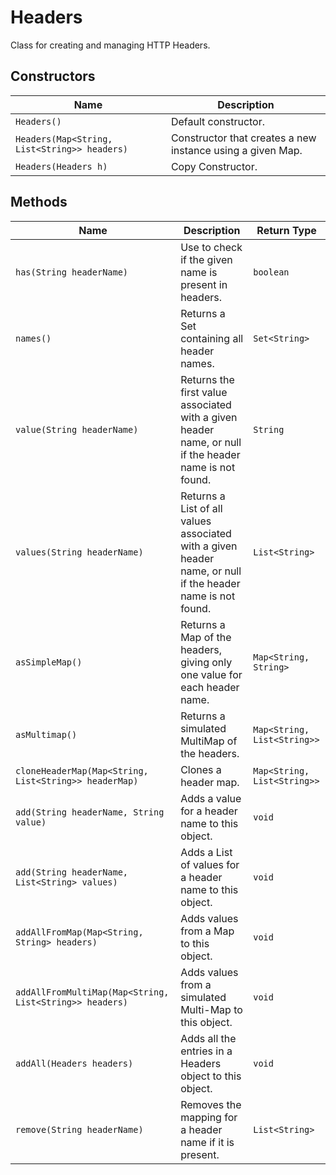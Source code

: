 
# Headers

Class for creating and managing HTTP Headers.

## Constructors

| Name | Description |
|  --- | --- |
| `Headers()` | Default constructor. |
| `Headers(Map<String, List<String>> headers)` | Constructor that creates a new instance using a given Map. |
| `Headers(Headers h)` | Copy Constructor. |

## Methods

| Name | Description | Return Type |
|  --- | --- | --- |
| `has(String headerName)` | Use to check if the given name is present in headers. | `boolean` |
| `names()` | Returns a Set containing all header names. | `Set<String>` |
| `value(String headerName)` | Returns the first value associated with a given header name, or null if the header name is not found. | `String` |
| `values(String headerName)` | Returns a List of all values associated with a given header name, or null if the header name is not found. | `List<String>` |
| `asSimpleMap()` | Returns a Map of the headers, giving only one value for each header name. | `Map<String, String>` |
| `asMultimap()` | Returns a simulated MultiMap of the headers. | `Map<String, List<String>>` |
| `cloneHeaderMap(Map<String, List<String>> headerMap)` | Clones a header map. | `Map<String, List<String>>` |
| `add(String headerName, String value)` | Adds a value for a header name to this object. | `void` |
| `add(String headerName, List<String> values)` | Adds a List of values for a header name to this object. | `void` |
| `addAllFromMap(Map<String, String> headers)` | Adds values from a Map to this object. | `void` |
| `addAllFromMultiMap(Map<String, List<String>> headers)` | Adds values from a simulated Multi-Map to this object. | `void` |
| `addAll(Headers headers)` | Adds all the entries in a Headers object to this object. | `void` |
| `remove(String headerName)` | Removes the mapping for a header name if it is present. | `List<String>` |

